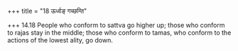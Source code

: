 +++
title = "18 ऊर्ध्वङ् गच्छन्ति"

+++
14.18 People who conform to sattva go higher up; those who conform to
rajas stay in the middle; those who conform to tamas, who conform to the
actions of the lowest ality, go down.
